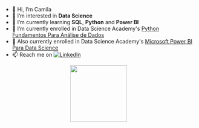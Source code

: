 - 👋 Hi, I’m Camila
- 👀 I’m interested in **Data Science**
- 🌱 I’m currently learning **SQL**, **Python** and **Power BI**
- 🚀 I’m currently enrolled in Data Science Academy's [Python Fundamentos Para Análise de Dados](https://www.datascienceacademy.com.br/course/python-fundamentos)
- 🚀 Also currently enrolled in Data Science Academy's [Microsoft Power BI Para Data Science](https://www.datascienceacademy.com.br/course/microsoft-power-bi-para-data-science)
- 📫 Reach me on <a href="https://www.linkedin.com/in/camilalm-teixeira/"><img src="https://img.shields.io/badge/Linkedin-0077b5?style=flat&logo=linkedin" alt="LinkedIn" /></a>

<div align=center>
    <a href="https://github.com/tharcyla">
        <img height="150em" align="center" src="https://github-readme-stats.vercel.app/api?username=alteregocamila&theme=merko&show_icons=true"/>
    </a>
</div>

<!---
alteregocamila/alteregocamila is a ✨ special ✨ repository because its `README.md` (this file) appears on your GitHub profile.
You can click the Preview link to take a look at your changes.
--->
